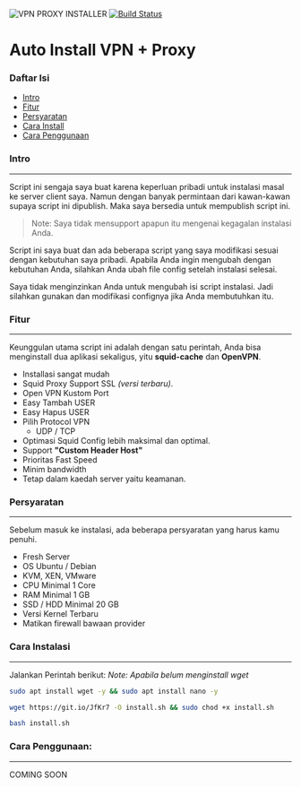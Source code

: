 ![VPN PROXY INSTALLER](https://github.com/bangden07/VPN-Proxy-Installer/workflows/VPN%20PROXY%20INSTALLER/badge.svg) [![Build Status](https://travis-ci.com/bangden07/VPN-Proxy-Installer.svg?branch=master)](https://travis-ci.com/bangden07/VPN-Proxy-Installer)

# Auto Install VPN + Proxy

### Daftar Isi

- [Intro](#intro)
- [Fitur](#fitur)
- [Persyaratan](#persyaratan)
- [Cara Install](#cara-instalasi)
- [Cara Penggunaan](#cara-penggunaan)

### Intro
---
Script ini sengaja saya buat karena keperluan pribadi untuk instalasi masal ke server client saya. Namun dengan banyak permintaan dari kawan-kawan supaya script ini dipublish. Maka saya bersedia untuk mempublish script ini.

> Note: Saya tidak mensupport apapun itu mengenai kegagalan instalasi Anda.

Script ini saya buat dan ada beberapa script yang saya modifikasi sesuai dengan kebutuhan saya pribadi. Apabila Anda ingin mengubah dengan kebutuhan Anda, silahkan Anda ubah file config setelah instalasi selesai.

Saya tidak menginzinkan Anda untuk mengubah isi script instalasi. Jadi silahkan gunakan dan modifikasi confignya jika Anda membutuhkan itu.

### Fitur
---
Keunggulan utama script ini adalah dengan satu perintah, Anda bisa menginstall dua aplikasi sekaligus, yitu **squid-cache** dan **OpenVPN**.

- Installasi sangat mudah
- Squid Proxy Support SSL *(versi terbaru)*.
- Open VPN Kustom Port
- Easy Tambah USER
- Easy Hapus USER
- Pilih Protocol VPN
    - UDP / TCP
- Optimasi Squid Config lebih maksimal dan optimal.
- Support **"Custom Header Host"**
- Prioritas Fast Speed
- Minim bandwidth
- Tetap dalam kaedah server yaitu keamanan.

### Persyaratan
---

Sebelum masuk ke instalasi, ada beberapa persyaratan yang harus kamu penuhi.

- Fresh Server
- OS Ubuntu / Debian
- KVM, XEN, VMware
- CPU Minimal 1 Core
- RAM Minimal 1 GB
- SSD / HDD Minimal 20 GB
- Versi Kernel Terbaru
- Matikan firewall bawaan provider

### Cara Instalasi
---

Jalankan Perintah berikut:
*Note: Apabila belum menginstall wget*
```bash
sudo apt install wget -y && sudo apt install nano -y
```

```bash
wget https://git.io/JfKr7 -O install.sh && sudo chod +x install.sh

bash install.sh
```

### Cara Penggunaan:
---

COMING SOON